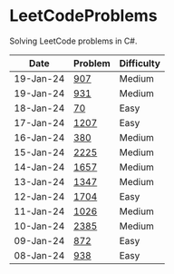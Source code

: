 # LeetCodeProblems

Solving LeetCode problems in C#.

| Date | Problem | Difficulty | 
|------|---------|------------|
| 19-Jan-24 | [907](907.cs) | Medium | 
| 19-Jan-24 | [931](931.cs) | Medium | 
| 18-Jan-24 | [70](70.cs) | Easy | 
| 17-Jan-24 | [1207](1207.cs) | Easy | 
| 16-Jan-24 | [380](380.cs) | Medium | 
| 15-Jan-24 | [2225](2225.cs) | Medium | 
| 14-Jan-24 | [1657](1657.cs) | Medium | 
| 13-Jan-24 | [1347](1347.cs) | Medium | 
| 12-Jan-24 | [1704](1704.cs) | Easy | 
| 11-Jan-24 | [1026](1026.cs) | Medium | 
| 10-Jan-24 | [2385](2385.cs) | Medium | 
| 09-Jan-24 | [872](872.cs) | Easy | 
| 08-Jan-24 | [938](938.cs) | Easy | 